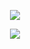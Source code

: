 <p align="center">
	<img src="https://github-readme-streak-stats.herokuapp.com/?user=nikolaykv&theme=black-ice&hide_border=true&stroke=0000&background=0D1117&ring=60D9FA&fire=60D9FA&currStreakLabel=60D9FA"/>
</p>

<p align="center">
	<img src="https://denvercoder1-github-readme-stats.vercel.app/api?username=nikolaykv&show_icons=true&count_private=true&theme=react&hide_border=true&bg_color=0D1117"/>
</p>
